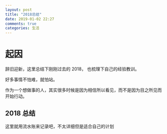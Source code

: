 ```yaml
---
layout: post
title: "2018总结"
date: 2019-01-02 22:27
comments: true
categories: 生活
---
```


# 起因

辞旧迎新，这里总结下刚刚过去的 2018， 也梳理下自己的经验教训。 

好多事情不怕难，就怕站。

作为一个想做事的人，其实很多时候是因为相信所以看见，而不是因为目之所见而开始行动。

<!--more-->


## 2018 总结

这里就用流水账来记录吧，不太详细但是适合自己的计划